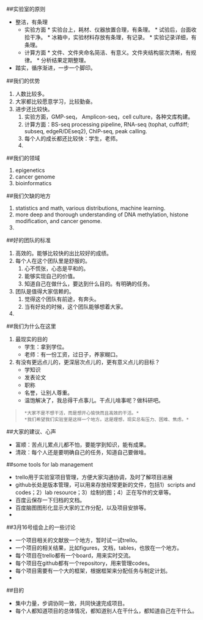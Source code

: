 
##实验室的原则
* 整洁，有条理
    * 实验方面
          * 实验台上，耗材、仪器放置合理，有条理。
          * 试验后，台面收拾干净。
          * 冰箱中，实验材料存放有条理，有记录。
          * 实验记录详细，有条理。
    * 计算方面
          * 文件、文件夹命名简洁、有意义。文件夹结构层次清晰，有规律。
          * 分析结果定期整理。
* 踏实，循序渐进，一步一个脚印。

##我们的优势
1. 人数比较多。
2. 大家都比较愿意学习，比较勤奋。
3. 进步还比较快。
    1. 实验方面，GMP-seq， Amplicon-seq，cell culture，各种文库构建。
    2. 计算方面：BS-seq processing pipeline, RNA-seq (tophat, cuffdiff; subseq, edgeR/DEseq2), ChIP-seq, peak calling.
    3. 每个人的成长都还比较快：学生，老师。
    4. 

##我们的领域
1. epigenetics
2. cancer genome
3. bioinformatics

##我们欠缺的地方
1. statistics and math, various distributions, machine learning.
2. more deep and thorough understanding of DNA methylation, histone modification, and cancer genome.
3. 

##好的团队的标准
1. 高效的。能够比较快的出比较好的成绩。
2. 每个人在这个团队里是舒服的。
   1. 心不慌张，心态是平和的。
   2. 能够实现自己的价值。
   3. 知道自己在做什么，要达到什么目的。有明确的任务。
3. 团队是值得大家信赖的。
   1. 觉得这个团队有前途，有奔头。
   2. 当有好处的时候，这个团队能够想着大家。
4. 


##我们为什么在这里
1. 最现实的目的
   * 学生：拿到学位。
   * 老师：有一份工资，过日子，养家糊口。
2. 有没有更远点儿的，更深层次点儿的，更有意义点儿的目标？
   * 学知识
   * 发表论文
   * 职称
   * 名誉，让别人尊重。
   * 温饱解决了，我总得干点事儿。干点儿啥事呢？做科研吧。



>      *大家不是不想干活，而是想开心愉快而且高效的干活。*
>      *我们希望我们实验室是这样一个地方。这是理想，现实总有压力、困难、焦虑。*



##大家的建议、心声
* 富顺：苦点儿累点儿都不怕，要能学到知识，能有成果。
* 清政：每个人还是要明确自己的任务，知道自己要做啥。

##some tools for lab management 
* trello用于实验室项目管理，方便大家沟通协调，及时了解项目进展
* github长处是版本管理，可以用来存放经常更新的文件，包括1）scripts and codes；2）lab resource；3）绘制的图；4）正在写作的文章等。
* 百度云保存一下归档的文档。
* 百度脑图图形化显示大家的工作分配，以及项目安排等。
* 
##3月16号组会上的一些讨论
* 一个项目相关的文献放一个地方，暂时试一试trello。
* 一个项目的相关结果，比如figures，文档，tables，也放在一个地方。
* 每个项目在trello都有一个board，用来实时交流。
* 每个项目在github都有一个repository，用来管理codes。
* 每个项目需要有一个大的框架，根据框架来分配任务与制定计划。
* 

##目的
* 集中力量，步调协同一致，共同快速完成项目。
* 每个人都知道项目的总体情况，都知道别人在干什么，都知道自己在干什么。




